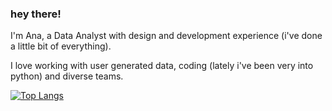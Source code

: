 
<!--
**barretoana/barretoana** is a ✨ _special_ ✨ repository because its `README.md` (this file) appears on your GitHub profile.

Here are some ideas to get you started:

- 🔭 I’m currently working on ...
- 🌱 I’m currently learning ...
- 👯 I’m looking to collaborate on ...
- 🤔 I’m looking for help with ...
- 💬 Ask me about ...
- 📫 How to reach me: ...
- 😄 Pronouns: ...
- ⚡ Fun fact: ...
-->

### hey there! 

I'm Ana, a Data Analyst with design and development experience (i've done a little bit of everything). 

I love working with user generated data, coding (lately i've been very into python) and diverse teams.

[![Top Langs](https://github-readme-stats.vercel.app/api/top-langs/?username=barretoana&layout=compact)](https://github.com/anuraghazra/github-readme-stats)
